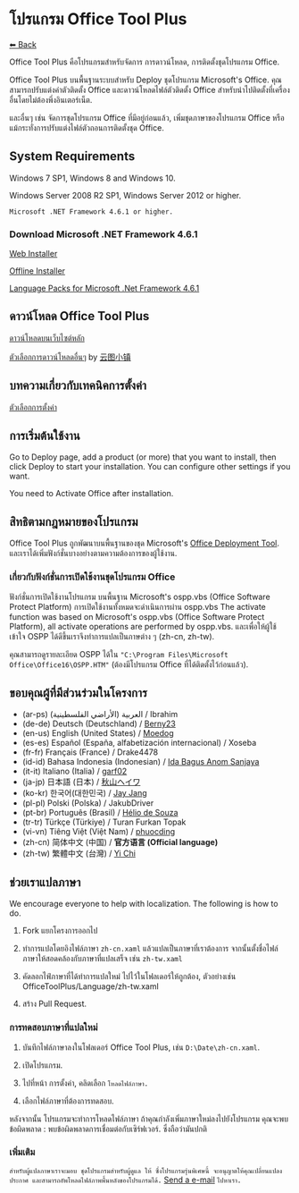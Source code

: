 ﻿# โปรแกรม Office Tool Plus

[⬅ Back](https://github.com/YerongAI/Office-Tool)

Office Tool Plus คือโปรแกรมสำหรับจัดการ การดาวน์โหลด, การติดตั้งชุดโปรแกรม Office.

Office Tool Plus บนพื้นฐานระบบสำหรับ Deploy ชุดโปรแกรม Microsoft's Office. คุณสามารถปรับแต่งค่าตัวติดตั้ง Office และดาวน์โหลดไฟล์ตัวติดตั้ง Office สำหรับนำไปติดตั้งที่เครื่องอื่นโดยไม่ต้องพึ่งอินเตอร์เน็ต.

และอื่นๆ เช่น จัดการชุดโปรแกรม Office ที่มีอยู่ก่อนแล้ว, เพิ่มชุดภาษาของโปรแกรม Office หรือแม้กระทั่งการปรับแต่งไฟล์ตัวถอนการติดตั้งชุด Office.

## System Requirements

Windows 7 SP1, Windows 8 and Windows 10.

Windows Server 2008 R2 SP1, Windows Server 2012 or higher.

`Microsoft .NET Framework 4.6.1 or higher.`

### Download Microsoft .NET Framework 4.6.1

[Web Installer](http://go.microsoft.com/fwlink/?LinkId=780597)

[Offline Installer](http://go.microsoft.com/fwlink/?LinkId=780601)

[Language Packs for Microsoft .Net Framework 4.6.1](http://go.microsoft.com/fwlink/?LinkId=780604)

## ดาวน์โหลด Office Tool Plus

[ดาวน์โหลดบนเว็บไซต์หลัก](https://otp.landian.vip/)

[ตัวเลือกการดาวน์โหลดอื่นๆ](https://delivery.yuntu.dev/office-tool/) by [云图小镇](https://www.yuntu.dev/)

## บทความเกี่ยวกับเทคนิคการตั้งค่า

[ตัวเลือกการตั้งค่า](https://docs.microsoft.com/en-us/DeployOffice/configuration-options-for-the-office-2016-deployment-tool)

## การเริ่มต้นใช้งาน

Go to Deploy page, add a product (or more) that you want to install, then click Deploy to start your installation. You can configure other settings if you want.

You need to Activate Office after installation.

## สิทธิตามกฎหมายของโปรแกรม

Office Tool Plus ถูกพัฒนาบนพื้นฐานของชุด Microsoft's [Office Deployment Tool](https://docs.microsoft.com/th-th/DeployOffice/overview-of-the-office-2016-deployment-tool). และเราได้เพิ่มฟังก์ชั่นบางอย่างตามความต้องการของผู้ใช้งาน.

### เกี่ยวกับฟังก์ชั่นการเปิดใช้งานชุดโปรแกรม Office

ฟังก์ชั่นการเปิดใช้งานโปรแกรม บนพื้นฐาน Microsoft's ospp.vbs (Office Software Protect Platform) การเปิดใช้งานทั้งหมดจะดำเนินการผ่าน ospp.vbs
The activate function was based on Microsoft's ospp.vbs (Office Software Protect Platform), all activate operations are performed by ospp.vbs. และเพื่อให้ผู้ใช้เข้าใจ OSPP ได้ดีขึ้นเราจึงทำการแปลเป็นภาษต่าง ๆ (zh-cn, zh-tw).

คุณสามารถดูรายละเอียด OSPP ได้ใน ````"C:\Program Files\Microsoft Office\Office16\OSPP.HTM"```` (ต้องมีโปรแกรม Office ที่ได้ติดตั้งไว้ก่อนแล้ว).

## ขอบคุณผู้ที่มีส่วนร่วมในโครงการ

- (ar-ps) العربية (الأراضي الفلسطينية) / Ibrahim
- (de-de) Deutsch (Deutschland) / [Berny23](https://steamcommunity.com/id/Berny23)
- (en-us) English (United States) / [Moedog](https://prprpr.love)
- (es-es) Español (España, alfabetización internacional) / Xoseba
- (fr-fr) Français (France) / Drake4478
- (id-id) Bahasa Indonesia (Indonesian) / [Ida Bagus Anom Sanjaya](https://fb.me/Anom.Sanjaya17)
- (it-it) Italiano (Italia) / [garf02](https://github.com/garf02)
- (ja-jp) 日本語 (日本) / [秋山ヘイワ](https://github.com/akio1321)
- (ko-kr) 한국어(대한민국) / [Jay Jang](http://www.yaeyaya.com)
- (pl-pl) Polski (Polska) / JakubDriver
- (pt-br) Português (Brasil) / [Hélio de Souza](https://tinyurl.com/hdstec)
- (tr-tr) Türkçe (Türkiye) / Turan Furkan Topak
- (vi-vn) Tiêng Việt (Việt Nam) / [phuocding](https://github.com/phuocding)
- (zh-cn) 简体中文 (中国) / **官方语言 (Official language)**
- (zh-tw) 繁體中文 (台灣) / [Yi Chi](https://www.cotpear.com)

## ช่วยเราแปลภาษา

We encourage everyone to help with localization. The following is how to do.

1. Fork แยกโครงการออกไป

2. ทำการแปลโดยอิงไฟล์ภาษา ````zh-cn.xaml```` แล้วแปลเป็นภาษาที่เราต้องการ จากนั้นตั้งชื่อไฟล์ภาษาให้สอดคล้องกับภาษาที่แปลเสร็จ เช่น ````zh-tw.xaml````

3. คัดลอกไฟ์ภาษาที่ได้ทำการแปลใหม่ ไปไว้ในโฟลเดอร์ให้ถูกต้อง, ตัวอย่างเช่น OfficeToolPlus/Language/zh-tw.xaml

4. สร้าง Pull Request.

### การทดสอบภาษาที่แปลใหม่

1. บันทึกไฟล์ภาษาลงในโฟลเดอร์ Office Tool Plus, เช่น ````D:\Date\zh-cn.xaml````.

2. เปิดโปรแกรม.

3. ไปที่หน้า การตั้งค่า, คลิดเลือก ````โหลดไฟล์ภาษา.````

4. เลือกไฟล์ภาษาที่ต้องการทดสอบ.

หลังจากนั้น โปรแกรมจะทำการโหลดไฟล์ภาษา ถ้าคุณกำลังเพิ่มภาษาใหม่ลงไปยังโปรแกรม คุณจะพบข้อผิดพลาด : พบข้อผิดพลาดการเชื่อมต่อกับเซิร์ฟเวอร์. ซึ่งถือว่ามันปกติ

### เพิ่มเติม

````สำหรับผู้แปลภาษาเราจะมอบ ชุดโปรแกรมสำหรับผู้ดูแล ให้ ซึ่งโปรแกรมรุ่นพิเศษนี้ จะอนุญาตให้คุณเปลี่ยนแปลงประกาศ และสามารถอัพโหลดไฟล์ภาพพื้นหลังของโปรแกรมได้.```` [Send a e-mail](mailto:yerong@coolhub.top) ````ไปหาเรา.````
